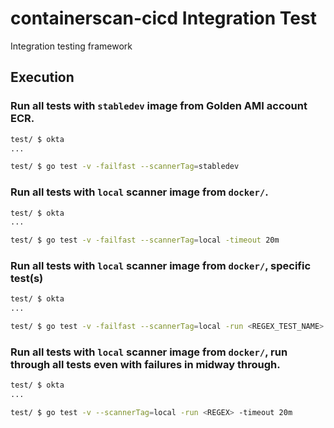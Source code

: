 # containerscan-cicd Integration Test

Integration testing framework

## Execution

### Run all tests with `stabledev` image from Golden AMI account ECR.

```bash
test/ $ okta
...

test/ $ go test -v -failfast --scannerTag=stabledev
```

### Run all tests with `local` scanner image from `docker/`.

```bash
test/ $ okta
...

test/ $ go test -v -failfast --scannerTag=local -timeout 20m
```

### Run all tests with `local` scanner image from `docker/`, specific test(s)

```bash
test/ $ okta
...

test/ $ go test -v -failfast --scannerTag=local -run <REGEX_TEST_NAME> -timeout 20m
```

### Run all tests with `local` scanner image from `docker/`, run through all tests even with failures in midway through.

```bash
test/ $ okta
...

test/ $ go test -v --scannerTag=local -run <REGEX> -timeout 20m
```
